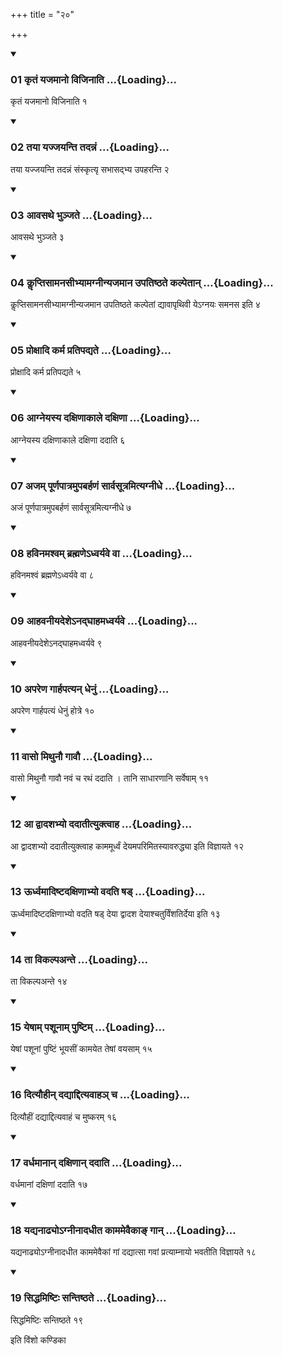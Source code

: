 +++
title = "२०"

+++

<div class="js_include" includetitle="true" newlevelforh1="3" unfilled="" url="/vedAH_yajuH/taittirIyam/sUtram/ApastambaH/shrautam/vishvAsa-prastutiH/05/20/01_kRtaM_yajamAno_vijinAti.md">
<details open><summary><h3>01 कृतं यजमानो विजिनाति ...{Loading}...</h3></summary>

कृतं यजमानो विजिनाति १
</details>
</div>


<div class="js_include" includetitle="true" newlevelforh1="3" unfilled="" url="/vedAH_yajuH/taittirIyam/sUtram/ApastambaH/shrautam/vishvAsa-prastutiH/05/20/02_tayA_yajjayanti_tadannaM.md">
<details open><summary><h3>02 तया यज्जयन्ति तदन्नं ...{Loading}...</h3></summary>

तया यज्जयन्ति तदन्नं संस्कृत्यृ सभासद्भ्य उपहरन्ति २
</details>
</div>


<div class="js_include" includetitle="true" newlevelforh1="3" unfilled="" url="/vedAH_yajuH/taittirIyam/sUtram/ApastambaH/shrautam/vishvAsa-prastutiH/05/20/03_Avasathe_bhunjate.md">
<details open><summary><h3>03 आवसथे भुञ्जते ...{Loading}...</h3></summary>

आवसथे भुञ्जते ३
</details>
</div>


<div class="js_include" includetitle="true" newlevelforh1="3" unfilled="" url="/vedAH_yajuH/taittirIyam/sUtram/ApastambaH/shrautam/vishvAsa-prastutiH/05/20/04_kLLiptisAmanasIbhyAmagnInyajamAna_upatiShThate_kalpetAn.md">
<details open><summary><h3>04 कॢप्तिसामनसीभ्यामग्नीन्यजमान उपतिष्ठते कल्पेतान् ...{Loading}...</h3></summary>

कॢप्तिसामनसीभ्यामग्नीन्यजमान उपतिष्ठते कल्पेतां द्यावापृथिवी येऽग्नयः समनस इति ४
</details>
</div>


<div class="js_include" includetitle="true" newlevelforh1="3" unfilled="" url="/vedAH_yajuH/taittirIyam/sUtram/ApastambaH/shrautam/vishvAsa-prastutiH/05/20/05_proxAdi_karma_pratipadyate.md">
<details open><summary><h3>05 प्रोक्षादि कर्म प्रतिपद्यते ...{Loading}...</h3></summary>

प्रोक्षादि कर्म प्रतिपद्यते ५
</details>
</div>


<div class="js_include" includetitle="true" newlevelforh1="3" unfilled="" url="/vedAH_yajuH/taittirIyam/sUtram/ApastambaH/shrautam/vishvAsa-prastutiH/05/20/06_Agneyasya_daxiNAkAle_daxiNA.md">
<details open><summary><h3>06 आग्नेयस्य दक्षिणाकाले दक्षिणा ...{Loading}...</h3></summary>

आग्नेयस्य दक्षिणाकाले दक्षिणा ददाति ६
</details>
</div>


<div class="js_include" includetitle="true" newlevelforh1="3" unfilled="" url="/vedAH_yajuH/taittirIyam/sUtram/ApastambaH/shrautam/vishvAsa-prastutiH/05/20/07_ajam_pUrNapAtramupabarhaNaM_sArvasUtramityagnIdhe.md">
<details open><summary><h3>07 अजम् पूर्णपात्रमुपबर्हणं सार्वसूत्रमित्यग्नीधे ...{Loading}...</h3></summary>

अजं पूर्णपात्रमुपबर्हणं सार्वसूत्रमित्यग्नीधे ७
</details>
</div>


<div class="js_include" includetitle="true" newlevelforh1="3" unfilled="" url="/vedAH_yajuH/taittirIyam/sUtram/ApastambaH/shrautam/vishvAsa-prastutiH/05/20/08_havinamashvam_brahmaNe-dhvaryave_vA.md">
<details open><summary><h3>08 हविनमश्वम् ब्रह्मणेऽध्वर्यवे वा ...{Loading}...</h3></summary>

हविनमश्वं ब्रह्मणेऽध्वर्यवे वा ८
</details>
</div>


<div class="js_include" includetitle="true" newlevelforh1="3" unfilled="" url="/vedAH_yajuH/taittirIyam/sUtram/ApastambaH/shrautam/vishvAsa-prastutiH/05/20/09_AhavanIyadeshe-nadghAhamadhvaryave.md">
<details open><summary><h3>09 आहवनीयदेशेऽनद्घाहमध्वर्यवे ...{Loading}...</h3></summary>

आहवनीयदेशेऽनद्घाहमध्वर्यवे ९
</details>
</div>


<div class="js_include" includetitle="true" newlevelforh1="3" unfilled="" url="/vedAH_yajuH/taittirIyam/sUtram/ApastambaH/shrautam/vishvAsa-prastutiH/05/20/10_apareNa_gArhapatyan_dhenuM.md">
<details open><summary><h3>10 अपरेण गार्हपत्यन् धेनुं ...{Loading}...</h3></summary>

अपरेण गार्हपत्यं धेनुं होत्रे १०
</details>
</div>


<div class="js_include" includetitle="true" newlevelforh1="3" unfilled="" url="/vedAH_yajuH/taittirIyam/sUtram/ApastambaH/shrautam/vishvAsa-prastutiH/05/20/11_vAso_mithunau_gAvau.md">
<details open><summary><h3>11 वासो मिथुनौ गावौ ...{Loading}...</h3></summary>

वासो मिथुनौ गावौ नवं च रथं ददाति । तानि साधारणानि सर्वेषाम् ११
</details>
</div>


<div class="js_include" includetitle="true" newlevelforh1="3" unfilled="" url="/vedAH_yajuH/taittirIyam/sUtram/ApastambaH/shrautam/vishvAsa-prastutiH/05/20/12_A_dvAdashabhyo_dadAtItyuktvAha.md">
<details open><summary><h3>12 आ द्वादशभ्यो ददातीत्युक्त्वाह ...{Loading}...</h3></summary>

आ द्वादशभ्यो ददातीत्युक्त्वाह काममूर्ध्वं देयमपरिमितस्यावरुद्ध्या इति विज्ञायते १२
</details>
</div>


<div class="js_include" includetitle="true" newlevelforh1="3" unfilled="" url="/vedAH_yajuH/taittirIyam/sUtram/ApastambaH/shrautam/vishvAsa-prastutiH/05/20/13_UrdhvamAdiShTadaxiNAbhyo_vadati_ShaD.md">
<details open><summary><h3>13 ऊर्ध्वमादिष्टदक्षिणाभ्यो वदति षड् ...{Loading}...</h3></summary>

ऊर्ध्वमादिष्टदक्षिणाभ्यो वदति षड् देया द्वादश देयाश्चतुर्विंशतिर्देया इति १३
</details>
</div>


<div class="js_include" includetitle="true" newlevelforh1="3" unfilled="" url="/vedAH_yajuH/taittirIyam/sUtram/ApastambaH/shrautam/vishvAsa-prastutiH/05/20/14_tA_vikalpaante.md">
<details open><summary><h3>14 ता विकल्पअन्ते ...{Loading}...</h3></summary>

ता विकल्पअन्ते १४
</details>
</div>


<div class="js_include" includetitle="true" newlevelforh1="3" unfilled="" url="/vedAH_yajuH/taittirIyam/sUtram/ApastambaH/shrautam/vishvAsa-prastutiH/05/20/15_yeShAm_pashUnAm_puShTim.md">
<details open><summary><h3>15 येषाम् पशूनाम् पुष्टिम् ...{Loading}...</h3></summary>

येषां पशूनां पुष्टिं भूयसीं कामयेत तेषां वयसाम् १५
</details>
</div>


<div class="js_include" includetitle="true" newlevelforh1="3" unfilled="" url="/vedAH_yajuH/taittirIyam/sUtram/ApastambaH/shrautam/vishvAsa-prastutiH/05/20/16_dityauhIn_dadyAddityavAha~n_cha.md">
<details open><summary><h3>16 दित्यौहीन् दद्याद्दित्यवाहञ् च ...{Loading}...</h3></summary>

दित्यौहीं दद्याद्दित्यवाहं च मुष्करम् १६
</details>
</div>


<div class="js_include" includetitle="true" newlevelforh1="3" unfilled="" url="/vedAH_yajuH/taittirIyam/sUtram/ApastambaH/shrautam/vishvAsa-prastutiH/05/20/17_vardhamAnAn_daxiNAn_dadAti.md">
<details open><summary><h3>17 वर्धमानान् दक्षिणान् ददाति ...{Loading}...</h3></summary>

वर्धमानां दक्षिणां ददाति १७
</details>
</div>


<div class="js_include" includetitle="true" newlevelforh1="3" unfilled="" url="/vedAH_yajuH/taittirIyam/sUtram/ApastambaH/shrautam/vishvAsa-prastutiH/05/20/18_yadyanADhyo-gnInAdadhIta_kAmamevaikA~N_gAn.md">
<details open><summary><h3>18 यद्यनाढ्योऽग्नीनादधीत काममेवैकाङ् गान् ...{Loading}...</h3></summary>

यद्यनाढ्योऽग्नीनादधीत काममेवैकां गां दद्यात्सा गवां प्रत्याम्नायो भवतीति विज्ञायते १८
</details>
</div>


<div class="js_include" includetitle="true" newlevelforh1="3" unfilled="" url="/vedAH_yajuH/taittirIyam/sUtram/ApastambaH/shrautam/vishvAsa-prastutiH/05/20/19_siddhamiShTiH_santiShThate.md">
<details open><summary><h3>19 सिद्धमिष्टिः सन्तिष्ठते ...{Loading}...</h3></summary>

सिद्धमिष्टिः सन्तिष्ठते १९
</details>
</div>



  
इति विंशो कण्डिका 
